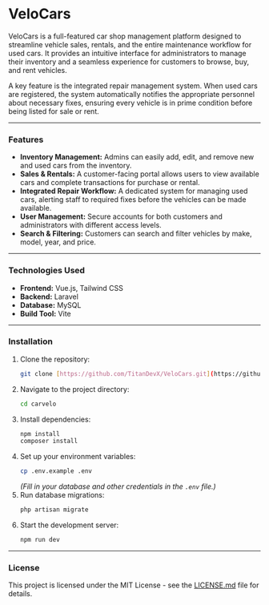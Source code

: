# VeloCars

VeloCars is a full-featured car shop management platform designed to streamline vehicle sales, rentals, and the entire maintenance workflow for used cars. It provides an intuitive interface for administrators to manage their inventory and a seamless experience for customers to browse, buy, and rent vehicles.

A key feature is the integrated repair management system. When used cars are registered, the system automatically notifies the appropriate personnel about necessary fixes, ensuring every vehicle is in prime condition before being listed for sale or rent.

---

### Features

- **Inventory Management:** Admins can easily add, edit, and remove new and used cars from the inventory.
- **Sales & Rentals:** A customer-facing portal allows users to view available cars and complete transactions for purchase or rental.
- **Integrated Repair Workflow:** A dedicated system for managing used cars, alerting staff to required fixes before the vehicles can be made available.
- **User Management:** Secure accounts for both customers and administrators with different access levels.
- **Search & Filtering:** Customers can search and filter vehicles by make, model, year, and price.

---

### Technologies Used



- **Frontend:** Vue.js, Tailwind CSS
- **Backend:** Laravel
- **Database:** MySQL
- **Build Tool:** Vite

---

### Installation

1.  Clone the repository:
    ```bash
    git clone [https://github.com/TitanDevX/VeloCars.git](https://github.com/TitanDevX/velocars.git)
    ```
2.  Navigate to the project directory:
    ```bash
    cd carvelo
    ```
3.  Install dependencies:
    ```bash
    npm install
    composer install
    ```
4.  Set up your environment variables:
    ```bash
    cp .env.example .env
    ```
    *(Fill in your database and other credentials in the `.env` file.)*
5.  Run database migrations:
    ```bash
    php artisan migrate
    ```
6.  Start the development server:
    ```bash
    npm run dev
    ```

---

### License

This project is licensed under the MIT License - see the [LICENSE.md](LICENSE.md) file for details.
